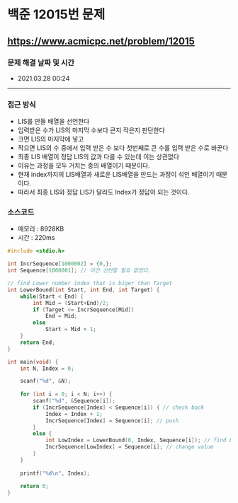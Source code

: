 
# 백준 12015번 문제
https://www.acmicpc.net/problem/12015
---

### 문제 해결 날짜 및 시간

- 2021.03.28 00:24

---

### 접근 방식
- LIS를 만들 배열을 선언한다
- 입력받은 수가 LIS의 마지막 수보다 큰지 작은지 판단한다
- 크면 LIS의 마지막에 넣고
- 작으면 LIS의 수 중에서 입력 받은 수 보다 첫번째로 큰 수를 입력 받은 수로 바꾼다
- 최종 LIS 배열이 정답 LIS의 값과 다를 수 있는데 이는 상관없다
- 이유는 과정을 모두 거치는 중의 배열이기 때문이다.
- 현재 index까지의 LIS배열과 새로운 LIS배열을 만드는 과정이 섞인 배열이기 때문이다.
- 따라서 최종 LIS와 정답 LIS가 달라도 Index가 정답이 되는 것이다.

### 소스코드
- 메모리 : 8928KB
- 시간 : 220ms
```C
#include <stdio.h>

int IncrSequence[1000002] = {0,};
int Sequence[1000001]; // 이건 선언할 필요 없었다.

// find Lower number index that is biger than Target
int LowerBound(int Start, int End, int Target) {
	while(Start < End) {
		int Mid = (Start+End)/2;
		if (Target <= IncrSequence[Mid])
			End = Mid;
		else
			Start = Mid + 1;
	}
	return End;
}

int main(void) {
	int N, Index = 0;

	scanf("%d", &N);
	
	for (int i = 0; i < N; i++) {
		scanf("%d", &Sequence[i]);
		if (IncrSequence[Index] < Sequence[i]) { // check back
			Index = Index + 1;
			IncrSequence[Index] = Sequence[i]; // push
		}
		else {
			int LowIndex = LowerBound(0, Index, Sequence[i]); // find LowerIndex
			IncrSequence[LowIndex] = Sequence[i]; // change value
		}
	}
	
	printf("%d\n", Index);
	
	return 0;
}
```
